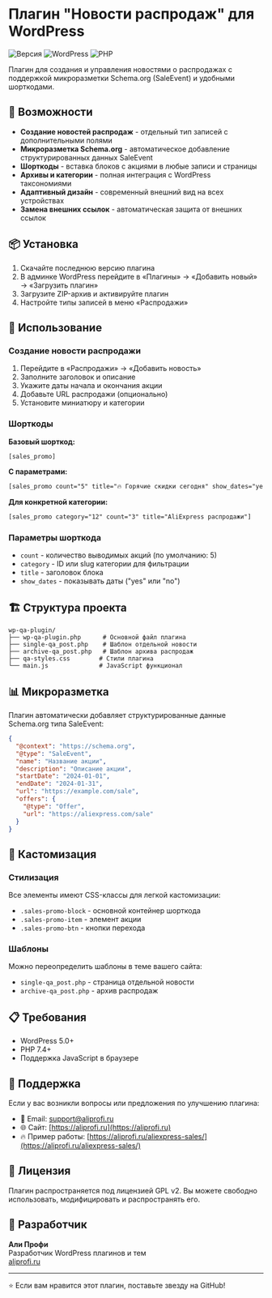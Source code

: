# Плагин "Новости распродаж" для WordPress

![Версия](https://img.shields.io/badge/Версия-2.3.0-blue.svg)
![WordPress](https://img.shields.io/badge/WordPress-5.0+-green.svg)
![PHP](https://img.shields.io/badge/PHP-7.4+-purple.svg)

Плагин для создания и управления новостями о распродажах с поддержкой микроразметки Schema.org (SaleEvent) и удобными шорткодами.

## 🚀 Возможности

- **Создание новостей распродаж** - отдельный тип записей с дополнительными полями
- **Микроразметка Schema.org** - автоматическое добавление структурированных данных SaleEvent
- **Шорткоды** - вставка блоков с акциями в любые записи и страницы
- **Архивы и категории** - полная интеграция с WordPress таксономиями
- **Адаптивный дизайн** - современный внешний вид на всех устройствах
- **Замена внешних ссылок** - автоматическая защита от внешних ссылок

## 📦 Установка

1. Скачайте последнюю версию плагина
2. В админке WordPress перейдите в «Плагины» → «Добавить новый» → «Загрузить плагин»
3. Загрузите ZIP-архив и активируйте плагин
4. Настройте типы записей в меню «Распродажи»

## 🎯 Использование

### Создание новости распродажи

1. Перейдите в «Распродажи» → «Добавить новость»
2. Заполните заголовок и описание
3. Укажите даты начала и окончания акции
4. Добавьте URL распродажи (опционально)
5. Установите миниатюру и категории

### Шорткоды

**Базовый шорткод:**
```html
[sales_promo]
```

**С параметрами:**
```html
[sales_promo count="5" title="🔥 Горячие скидки сегодня" show_dates="yes"]
```

**Для конкретной категории:**
```html
[sales_promo category="12" count="3" title="AliExpress распродажи"]
```

### Параметры шорткода

- `count` - количество выводимых акций (по умолчанию: 5)
- `category` - ID или slug категории для фильтрации
- `title` - заголовок блока
- `show_dates` - показывать даты ("yes" или "no")

## 🏗️ Структура проекта

```
wp-qa-plugin/
├── wp-qa-plugin.php      # Основной файл плагина
├── single-qa_post.php    # Шаблон отдельной новости
├── archive-qa_post.php   # Шаблон архива распродаж
├── qa-styles.css        # Стили плагина
└── main.js              # JavaScript функционал
```

## 📊 Микроразметка

Плагин автоматически добавляет структурированные данные Schema.org типа SaleEvent:

```json
{
  "@context": "https://schema.org",
  "@type": "SaleEvent",
  "name": "Название акции",
  "description": "Описание акции",
  "startDate": "2024-01-01",
  "endDate": "2024-01-31",
  "url": "https://example.com/sale",
  "offers": {
    "@type": "Offer",
    "url": "https://aliexpress.com/sale"
  }
}
```

## 🎨 Кастомизация

### Стилизация
Все элементы имеют CSS-классы для легкой кастомизации:
- `.sales-promo-block` - основной контейнер шорткода
- `.sales-promo-item` - элемент акции
- `.sales-promo-btn` - кнопки перехода

### Шаблоны
Можно переопределить шаблоны в теме вашего сайта:
- `single-qa_post.php` - страница отдельной новости
- `archive-qa_post.php` - архив распродаж

## 📋 Требования

- WordPress 5.0+
- PHP 7.4+
- Поддержка JavaScript в браузере

## 🔧 Поддержка

Если у вас возникли вопросы или предложения по улучшению плагина:

- 📧 Email: support@aliprofi.ru
- 🌐 Сайт: [https://aliprofi.ru](https://aliprofi.ru)
- 🔥 Пример работы: [https://aliprofi.ru/aliexpress-sales/](https://aliprofi.ru/aliexpress-sales/)

## 📄 Лицензия

Плагин распространяется под лицензией GPL v2. Вы можете свободно использовать, модифицировать и распространять его.

## 🤝 Разработчик

**Али Профи**  
Разработчик WordPress плагинов и тем  
[aliprofi.ru](https://aliprofi.ru)

---

⭐ Если вам нравится этот плагин, поставьте звезду на GitHub!
